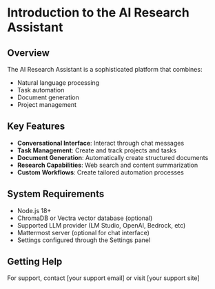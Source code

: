 # Introduction to the AI Research Assistant

## Overview
The AI Research Assistant is a sophisticated platform that combines:
- Natural language processing
- Task automation
- Document generation
- Project management

## Key Features
- **Conversational Interface**: Interact through chat messages
- **Task Management**: Create and track projects and tasks
- **Document Generation**: Automatically create structured documents
- **Research Capabilities**: Web search and content summarization
- **Custom Workflows**: Create tailored automation processes

## System Requirements
- Node.js 18+
- ChromaDB or Vectra vector database (optional)
- Supported LLM provider (LM Studio, OpenAI, Bedrock, etc)
- Mattermost server (optional for chat interface)
- Settings configured through the Settings panel

## Getting Help
For support, contact [your support email] or visit [your support site]
